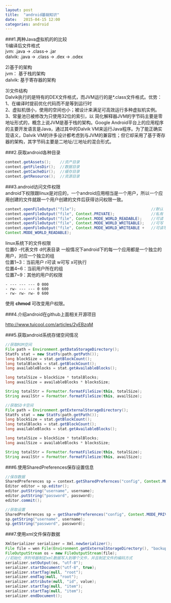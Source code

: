 ```yaml
---
layout: post
title:  "android基础知识"
date:   2015-04-15 12:00
categories: android
---
```

###1.两种Java虚拟机的的比较  
1)编译后文件格式   
jvm:    .java -> .class-> .jar  
dalvik: .java -> .class -> .dex -> .odex  

2)基于的架构  
jvm：	基于栈的架构  
dalvik: 基于寄存器的架构  

3)文件结构  
Dalvik执行的是特有的DEX文件格式，而JVM运行的是*.class文件格式。优势：    
1、在编译时提前优化代码而不是等到运行时  
2、虚拟机很小，使用的空间也小；被设计来满足可高效运行多种虚拟机实例。  
3、常量池已被修改为只使用32位的索引，以	简化解释器JVM的字节码主要是零地址形式的，概念上说JVM是基于栈的架构。Google Android平台上的应用程序的主要开发语言是Java，通过其中的Dalvik VM来运行Java程序。为了能正确实现语义，Dalvik VM的许多设计都考虑到与JVM的兼容性；但它却采用了基于寄存器的架构，其字节码主要是二地址/三地址的混合形式。


###2.获取android各种目录
```java
context.getAssets();	//资产目录
context.getFilesDir();	//数据目录
context.getCacheDir();	//缓存目录
context.getResource();	//资源目录
```

###3.android访问文件权限   
android下权限跟linux是对应的，一个android应用相当是一个用户，所以一个应用创建的文件就跟一个用户创建的文件后获得访问权限一致。   

```java
context.openFileOutput("file");                                 //默认   -rw-------
context.openFileOutput("file", Context.PRIVATE);                //私有   -rw-rw----
context.openFileOutput("file", Context.MODE_WORLD_READABLE);    //可读   -rw-rw-r--
context.openFileOutput("file", Context.MODE_WORLD_WRITEABLE);   //可写   -rw-rw--w-
context.openFileOutput("file", Context.MODE_WORLD_WRITEABLE +   //可读写 -rw-rw-rw-
Context.MODE_WORLD_READABLE);
```
linux系统下的文件权限   
位置0 -代表文件 d代表目录 
一般情况下android下的每一个应用都是一个独立的用户，对应一个独立的组  
位置1~3：当前用户				r可读 w可写 x可执行  
位置4~6：当前用户所在的组  
位置7~9：其他的用户的权限  

```
- --- --- --- 0 000
- rw- --- --- 0 600
- rw- rw- rw- 0 600
```

使用 **chmod** 可改变用户权限。  

###4.介绍android在github上面相关开源项目  
  
  http://www.tuicool.com/articles/2yEBzqM

###5.获取android系统存储空间情况

```java
//获取ROM空间
File path = Environment.getDataStorageDirectory();
StatFs stat = new StatFs(path.getPath());
long blockSize = stat.getBlockCount();
long totalBlocks = stat.getBlockCount();
long availableBlocks = stat.getAvailableBlocks();

long totalSize = blockSize * totalBlocks;
long availSize = availableBlocks * blocksSize;

String totalStr = Formatter.formatFileSize(this, totalSize);
String availStr = Formatter.formatFileSize(this, availSize);

//获取SD卡空间
File path = Environment.getExternalStorageDirectory();
StatFs stat = new StatFs(path.getPath());
long blockSize = stat.getBlockCount();
long totalBlocks = stat.getBlockCount();
long availableBlocks = stat.getAvailableBlocks();

long totalSize = blockSize * totalBlocks;
long availSize = availableBlocks * blocksSize;

String totalStr = Formatter.formatFileSize(this, totalSize);
String availStr = Formatter.formatFileSize(this, availSize);
```

###6.使用SharedPreferences保存设置信息

```java
//保存数据
SharedPreferences sp = context.getSharedPrefernces("config", Context.MODE_PRIVATE);
Editor editor = sp.editor();
editor.putString("username", username);
editor.putString("password", password);
editor.commit();

//获取设置
SharedPreferences sp = getSharedPreferences("config", Context.MODE_PRIVATE);
sp.getString("username", username);
sp.getString("password", password);
```

###7.使用xml文件保存数据

```java
XmlSerializer serializer = Xml.newSerializer();
File file = wen File(Environment.getExternalStorageDirectory(), "backup.xml");
FileOutputStream os = new FileOutputStream(file);
//初始化 序列号器制定xml数据写入到哪个文件，并且制定文件的编码方式
serializer.setOutput(os, "utf-8");
serializer.startDocument("utf-8", true);
serializer.startTag(null, "root");
serializer.endTag(null, "root");
serializer.attribute(null, "id", value);
serializer.startTag(null, "item");
serializer.startTag(null, "item");
serializer.endDocument();
```

